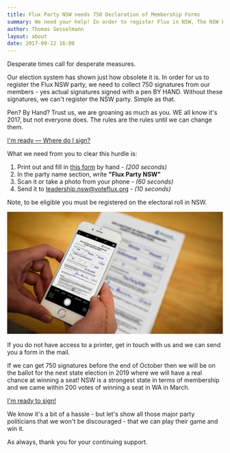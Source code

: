 ```yaml
---
title: Flux Party NSW needs 750 Declaration of Membership Forms
summary: We need your help! In order to register Flux in NSW, The NSW Elecotral Commission requires parties to collect 750 hand signed Declaration of Membership forms from their members.
author: Thomas Sesselmann
layout: about
date: 2017-09-22 16:00
---
```


Desperate times call for desperate measures.

Our election system has shown just how obsolete it is. In order for us to register the Flux NSW party, we need to collect 750 signatures from our members - yes actual signatures signed with a pen BY HAND. Without these signatures, we can't register the NSW party. Simple as that.

Pen? By Hand? Trust us, we are groaning as much as you. WE all know it's 2017, but not everyone does. The rules are the rules until we can change them.

<div class="center my3"><a href="{{site.baseurl}}/img/nsw-dec-form.pdf" target="_blank" class="btn btn-primary h3 letter-spacing-1">I'm ready — Where do I sign?</a></div>

What we need from you to clear this hurdle is:

1. Print out and fill in [this form]({{site.baseurl}}/img/nsw-dec-form.pdf) by hand - _(200 seconds)_
2. In the party name section, write **"Flux Party NSW"**
3. Scan it or take a photo from your phone - _(60 seconds)_
4. Send it to [leadership.nsw@voteflux.org](mailto:leadership.nsw@voteflux.org) - _(10 seconds)_

Note, to be eligible you must be registered on the electoral roll in NSW.

![take a photo with your phone](/img/nsw-form.jpg)

If you do not have access to a printer, get in touch with us and we can send you a form in the mail.

If we can get 750 signatures before the end of October then we will be on the ballot for the next state election in 2019 where we will have a real chance at winning a seat! NSW is a strongest state in terms of membership and we came within 200 votes of winning a seat in WA in March.

<div class="center my3"><a href="{{site.baseurl}}/img/nsw-dec-form.pdf" target="_blank" class="btn btn-primary h3 letter-spacing-1">I'm ready to sign!</a></div>

We know it's a bit of a hassle - but let's show all those major party politicians that we won't be discouraged - that we can play their game and win it.

As always, thank you for your continuing support.
